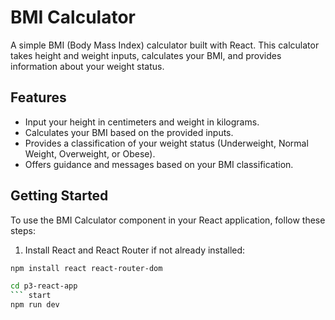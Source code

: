 # BMI Calculator

A simple BMI (Body Mass Index) calculator built with React. This calculator takes height and weight inputs, calculates your BMI, and provides information about your weight status.

## Features

- Input your height in centimeters and weight in kilograms.
- Calculates your BMI based on the provided inputs.
- Provides a classification of your weight status (Underweight, Normal Weight, Overweight, or Obese).
- Offers guidance and messages based on your BMI classification.

## Getting Started

To use the BMI Calculator component in your React application, follow these steps:

1. Install React and React Router if not already installed:

```bash
npm install react react-router-dom

cd p3-react-app
``` start 
npm run dev
